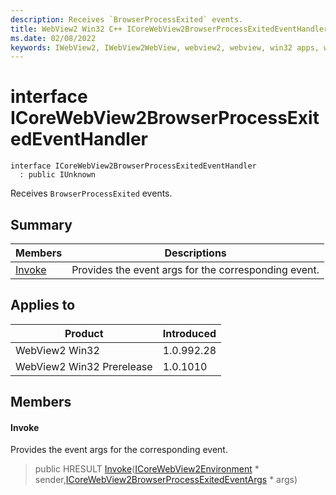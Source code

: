 ```yaml
---
description: Receives `BrowserProcessExited` events.
title: WebView2 Win32 C++ ICoreWebView2BrowserProcessExitedEventHandler
ms.date: 02/08/2022
keywords: IWebView2, IWebView2WebView, webview2, webview, win32 apps, win32, edge, ICoreWebView2, ICoreWebView2Controller, browser control, edge html, ICoreWebView2BrowserProcessExitedEventHandler
---
```


# interface ICoreWebView2BrowserProcessExitedEventHandler

```
interface ICoreWebView2BrowserProcessExitedEventHandler
  : public IUnknown
```

Receives `BrowserProcessExited` events.

## Summary

 Members                        | Descriptions
--------------------------------|---------------------------------------------
[Invoke](#invoke) | Provides the event args for the corresponding event.

## Applies to

Product                         | Introduced
--------------------------------|---------------------------------------------
WebView2 Win32            |    1.0.992.28
WebView2 Win32 Prerelease |    1.0.1010

## Members

#### Invoke

Provides the event args for the corresponding event.

> public HRESULT [Invoke](#invoke)([ICoreWebView2Environment](ICoreWebView2Environment.md) * sender,[ICoreWebView2BrowserProcessExitedEventArgs](ICoreWebView2BrowserProcessExitedEventArgs.md) * args)

